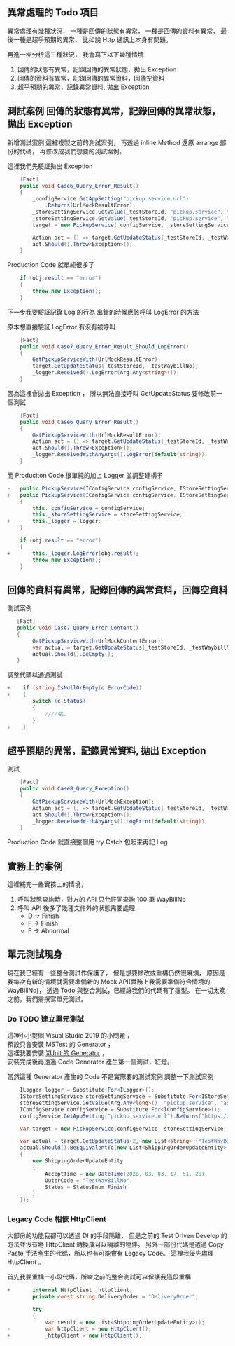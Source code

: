﻿## 異常處理的 Todo 項目

異常處理有幾種狀況，
一種是回傳的狀態有異常，
一種是回傳的資料有異常，
最後一種是超乎預期的異常，
比如說 Http 通訊上本身有問題。

再進一步分析這三種狀況，
我會寫下以下幾種情境

1. 回傳的狀態有異常，記錄回傳的異常狀態，拋出 Exception
2. 回傳的資料有異常，記錄回傳的異常資料，回傳空資料
3. 超乎預期的異常，記錄異常資料, 拋出 Exception

## 測試案例 回傳的狀態有異常，記錄回傳的異常狀態，拋出 Exception


新增測試案例
這裡複製之前的測試案例，
再透過 inline Method 還原 arrange 部份的代碼，
再修改成我們想要的測試案例。

這裡我們先驗証拋出 Exception

```csharp
    [Fact]
    public void Case6_Query_Error_Result()
    {
        _configService.GetAppSetting("pickup.service.url")
            .Returns(UrlMockResultError);
        _storeSettingService.GetValue(_testStoreId, "pickup.service", "loginId").Returns("testId");
        _storeSettingService.GetValue(_testStoreId, "pickup.service", "auth").Returns("testAuth");
        target = new PickupService(_configService, _storeSettingService);

        Action act = () => target.GetUpdateStatus(_testStoreId, _testWaybillNo);
        act.Should().Throw<Exception>();
    }
```


Production Code 就單純很多了

```csharp
    if (obj.result == "error")
    {
        throw new Exception();
    }
```

下一步我要驗証記錄 Log 的行為
出錯的時候應該呼叫 LogError 的方法

原本想直接驗証 LogError 有沒有被呼叫

```csharp 
    [Fact]
    public void Case7_Query_Error_Result_Should_LogError()
    {
        GetPickupServiceWith(UrlMockResultError);
        target.GetUpdateStatus(_testStoreId, _testWaybillNo);        
        _logger.Received().LogError(Arg.Any<string>());
    }

```

因為這裡會拋出 Exception ，
所以無法直接呼叫  GetUpdateStatus 
要修改前一個測試

```csharp
    [Fact]
    public void Case6_Query_Error_Result()
    {
        GetPickupServiceWith(UrlMockResultError);
        Action act = () => target.GetUpdateStatus(_testStoreId, _testWaybillNo);
        act.Should().Throw<Exception>();
        _logger.ReceivedWithAnyArgs().LogError(default(string));
    }
```

而 Produciton Code 很單純的加上 Logger 並調整建構子

```csharp
-   public PickupService(IConfigService configService, IStoreSettingService storeSettingService)        
+   public PickupService(IConfigService configService, IStoreSettingService storeSettingService, ILogger logger)
    {
        this._configService = configService;
        this._storeSettingService = storeSettingService;
+       this._logger = logger;
    }

    if (obj.result == "error")
    {
+       this._logger.LogError(obj.result);
        throw new Exception();
    }
```

## 回傳的資料有異常，記錄回傳的異常資料，回傳空資料

測試案例

```csharp
   [Fact]
   public void Case7_Query_Error_Content()
   {
        GetPickupServiceWith(UrlMockContentError);
        var actual = target.GetUpdateStatus(_testStoreId, _testWaybillNo);
        actual.Should().BeEmpty();
   }
```

調整代碼以通過測試

```csharp
+    if (string.IsNullOrEmpty(c.ErrorCode))
+    {
        switch (c.Status)
        {
            ////略…
        }
+    }
```

## 超乎預期的異常，記錄異常資料, 拋出 Exception

測試

```csharp
    [Fact]
    public void Case8_Query_Exception()
    {
        GetPickupServiceWith(UrlMockException);
        Action act = () => target.GetUpdateStatus(_testStoreId, _testWaybillNo);
        act.Should().Throw<Exception>();
        _logger.ReceivedWithAnyArgs().LogError(default(string));
    }
```

Production Code 就直接整個用 try Catch 包起來再記 Log

## 實務上的案例

這裡補充一些實務上的情境，
1. 呼叫狀態查詢時，對方的 API 只允許同查詢 100 筆 WayBillNo
2. 呼叫 API 後多了幾種文件外的狀態需要處理
   - D → Finish
   - F → Finish
   - E → Abnormal 

## 單元測試現身
現在我已經有一些整合測試作保護了，
但是想要修改或重構仍然很麻煩，
原因是我每次有新的情境就需要準備新的 Mock API(實務上我需要準備符合情境的 WayBillNo)，
透過 Todo 與整合測試，已經讓我們的代碼有了雛型。
在一切太晚之前，我們需撰寫單元測試。


### Do TODO 建立單元測試

這裡小小提個 Visual Studio 2019 的小問題 ，  
預設只會安裝 MSTest 的 Generator ，  
這裡我要安裝 [XUnit 的 Generator](https://marketplace.visualstudio.com/items?itemName=YowkoTsai.xUnitnetTestGenerator) ，  
安裝完成後再透過 Code Generator 產生第一個測試，紅燈。

當然這種 Generator 產生的 Code 不是實際要的測試案例
調整一下測試案例

```csharp
    ILogger logger = Substitute.For<ILogger>();
    IStoreSettingService storeSettingService = Substitute.For<IStoreSettingService>();
    storeSettingService.GetValue(Arg.Any<long>(), "pickup.service", "auth").Returns("FakeAuth");
    IConfigService configService = Substitute.For<IConfigService>();
    configService.GetAppSetting("pickup.service.url").Returns("https://test.com/");

    var target = new PickupService(configService, storeSettingService, logger);

    var actual = target.GetUpdateStatus(2, new List<string> {"TestWayBillNo"});
    actual.Should().BeEquivalentTo(new List<ShippingOrderUpdateEntity>
    {
        new ShippingOrderUpdateEntity
        {
            AcceptTime = new DateTime(2020, 03, 03, 17, 51, 20),
            OuterCode = "TestWayBillNo",
            Status = StatusEnum.Finish
        }
    });
```
### Legacy Code 相依 HttpClient

大部份的功能我都可以透過 DI 的手段隔離，
但是之前的 Test Driven Develop 的方法並沒有將 HttpClient 轉換成可以隔離的物件。
另外一部份代碼是透過 Copy Paste 手法產生的代碼，所以也有可能會有 Legacy Code。
這裡我優先處理 HttpClient 。

首先我要重構一小段代碼，所幸之前的整合測試可以保護我這段重構

```csharp
+       internal HttpClient _httpClient;
        private const string DeliveryOrder = "DeliveryOrder";

        try
        {
            var result = new List<ShippingOrderUpdateEntity>();
-           var httpClient = new HttpClient();
+           _httpClient = new HttpClient();
```
